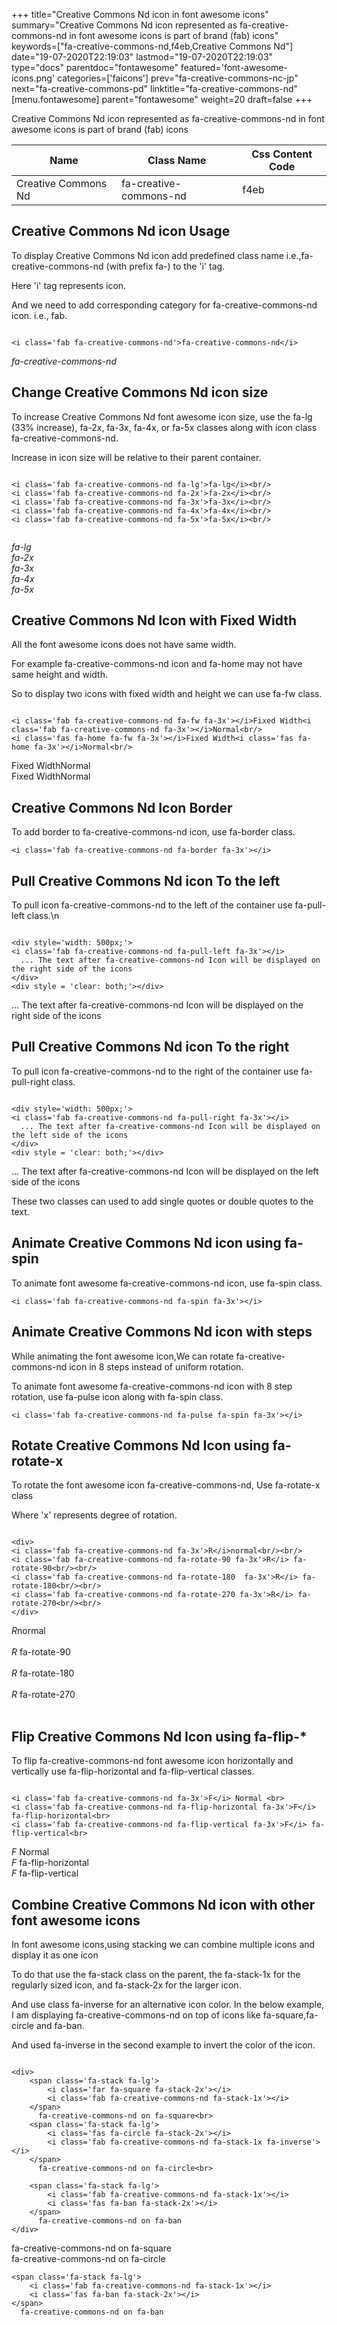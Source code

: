+++
title="Creative Commons Nd icon in font awesome icons"
summary="Creative Commons Nd icon represented as fa-creative-commons-nd in font awesome icons is part of brand (fab) icons"
keywords=["fa-creative-commons-nd,f4eb,Creative Commons Nd"]
date="19-07-2020T22:19:03"
lastmod="19-07-2020T22:19:03"
type="docs"
parentdoc="fontawesome"
featured='font-awesome-icons.png'
categories=['faicons']
prev="fa-creative-commons-nc-jp"
next="fa-creative-commons-pd"
linktitle="fa-creative-commons-nd"
[menu.fontawesome]
parent="fontawesome"
weight=20
draft=false
+++


Creative Commons Nd icon represented as fa-creative-commons-nd in font awesome icons is part of brand (fab) icons

<div class='table-responsive'><table class='table'><thead><tr><th>Name</th><th>Class Name</th><th>Css Content Code</th></tr></thead><tbody><tr><td>Creative Commons Nd</td><td>fa-creative-commons-nd</td><td>f4eb</td></tr></tbody></table></div>



## Creative Commons Nd icon Usage

To display Creative Commons Nd icon add predefined class name i.e.,fa-creative-commons-nd (with prefix fa-) to the 'i' tag.

Here 'i' tag represents icon.

And we need to add corresponding category for fa-creative-commons-nd icon. i.e., fab.


```

<i class='fab fa-creative-commons-nd'>fa-creative-commons-nd</i>
```

<i class='fab fa-creative-commons-nd'>fa-creative-commons-nd</i>




## Change Creative Commons Nd icon size
To increase Creative Commons Nd font awesome icon size, use the fa-lg (33% increase), fa-2x, fa-3x, fa-4x, or fa-5x classes along with icon class fa-creative-commons-nd.

Increase in icon size will be relative to their parent container. 

```

<i class='fab fa-creative-commons-nd fa-lg'>fa-lg</i><br/>
<i class='fab fa-creative-commons-nd fa-2x'>fa-2x</i><br/>
<i class='fab fa-creative-commons-nd fa-3x'>fa-3x</i><br/>
<i class='fab fa-creative-commons-nd fa-4x'>fa-4x</i><br/>
<i class='fab fa-creative-commons-nd fa-5x'>fa-5x</i><br/>
            
```

<i class='fab fa-creative-commons-nd fa-lg'>fa-lg</i><br/>
<i class='fab fa-creative-commons-nd fa-2x'>fa-2x</i><br/>
<i class='fab fa-creative-commons-nd fa-3x'>fa-3x</i><br/>
<i class='fab fa-creative-commons-nd fa-4x'>fa-4x</i><br/>
<i class='fab fa-creative-commons-nd fa-5x'>fa-5x</i><br/>
            



## Creative Commons Nd Icon with Fixed Width 

All the font awesome icons does not have same width.

For example fa-creative-commons-nd icon and fa-home may not have same height and width.

So to display two icons with fixed width and height we can use fa-fw class.


```

<i class='fab fa-creative-commons-nd fa-fw fa-3x'></i>Fixed Width<i class='fab fa-creative-commons-nd fa-3x'></i>Normal<br/>
<i class='fas fa-home fa-fw fa-3x'></i>Fixed Width<i class='fas fa-home fa-3x'></i>Normal<br/>
```

<i class='fab fa-creative-commons-nd fa-fw fa-3x'></i>Fixed Width<i class='fab fa-creative-commons-nd fa-3x'></i>Normal<br/>
<i class='fas fa-home fa-fw fa-3x'></i>Fixed Width<i class='fas fa-home fa-3x'></i>Normal<br/>



## Creative Commons Nd Icon Border 

To add border to fa-creative-commons-nd icon, use fa-border class.


```
<i class='fab fa-creative-commons-nd fa-border fa-3x'></i>

```
<i class='fab fa-creative-commons-nd fa-border fa-3x'></i>





## Pull Creative Commons Nd icon To the left

To pull icon fa-creative-commons-nd to the left of the container use fa-pull-left class.\n

```

<div style='width: 500px;'>
<i class='fab fa-creative-commons-nd fa-pull-left fa-3x'></i>
  ... The text after fa-creative-commons-nd Icon will be displayed on the right side of the icons
</div>
<div style = 'clear: both;'></div>
```

<div style='width: 500px;'>
<i class='fab fa-creative-commons-nd fa-pull-left fa-3x'></i>
  ... The text after fa-creative-commons-nd Icon will be displayed on the right side of the icons
</div>
<div style = 'clear: both;'></div>




## Pull Creative Commons Nd icon To the right
To pull icon fa-creative-commons-nd to the right of the container use fa-pull-right class.

```

<div style='width: 500px;'>
<i class='fab fa-creative-commons-nd fa-pull-right fa-3x'></i>
  ... The text after fa-creative-commons-nd Icon will be displayed on the left side of the icons
</div>
<div style = 'clear: both;'></div>
```

<div style='width: 500px;'>
<i class='fab fa-creative-commons-nd fa-pull-right fa-3x'></i>
  ... The text after fa-creative-commons-nd Icon will be displayed on the left side of the icons
</div>
<div style = 'clear: both;'></div>

These two classes can used to add single quotes or double quotes to the text.


## Animate Creative Commons Nd icon using fa-spin
To animate font awesome fa-creative-commons-nd icon, use fa-spin class.

```
<i class='fab fa-creative-commons-nd fa-spin fa-3x'></i>
```
<i class='fab fa-creative-commons-nd fa-spin fa-3x'></i>




## Animate Creative Commons Nd icon with steps
While animating the font awesome icon,We can rotate fa-creative-commons-nd icon in 8 steps instead of uniform rotation.

To animate font awesome fa-creative-commons-nd icon with 8 step rotation, use fa-pulse icon along with fa-spin class.


```
<i class='fab fa-creative-commons-nd fa-pulse fa-spin fa-3x'></i>

```
<i class='fab fa-creative-commons-nd fa-pulse fa-spin fa-3x'></i>





## Rotate Creative Commons Nd Icon using fa-rotate-x
To rotate the font awesome icon fa-creative-commons-nd, Use fa-rotate-x class

Where 'x' represents degree of rotation.


```

<div>
<i class='fab fa-creative-commons-nd fa-3x'>R</i>normal<br/><br/>
<i class='fab fa-creative-commons-nd fa-rotate-90 fa-3x'>R</i> fa-rotate-90<br/><br/> 
<i class='fab fa-creative-commons-nd fa-rotate-180  fa-3x'>R</i> fa-rotate-180<br/><br/> 
<i class='fab fa-creative-commons-nd fa-rotate-270 fa-3x'>R</i> fa-rotate-270<br/><br/>
</div>
```

<div>
<i class='fab fa-creative-commons-nd fa-3x'>R</i>normal<br/><br/>
<i class='fab fa-creative-commons-nd fa-rotate-90 fa-3x'>R</i> fa-rotate-90<br/><br/> 
<i class='fab fa-creative-commons-nd fa-rotate-180  fa-3x'>R</i> fa-rotate-180<br/><br/> 
<i class='fab fa-creative-commons-nd fa-rotate-270 fa-3x'>R</i> fa-rotate-270<br/><br/>
</div>




## Flip Creative Commons Nd Icon using fa-flip-*
To flip fa-creative-commons-nd font awesome icon horizontally and vertically use fa-flip-horizontal and fa-flip-vertical classes. 

```

<i class='fab fa-creative-commons-nd fa-3x'>F</i> Normal <br>
<i class='fab fa-creative-commons-nd fa-flip-horizontal fa-3x'>F</i> fa-flip-horizontal<br>
<i class='fab fa-creative-commons-nd fa-flip-vertical fa-3x'>F</i> fa-flip-vertical<br>
```

<i class='fab fa-creative-commons-nd fa-3x'>F</i> Normal <br>
<i class='fab fa-creative-commons-nd fa-flip-horizontal fa-3x'>F</i> fa-flip-horizontal<br>
<i class='fab fa-creative-commons-nd fa-flip-vertical fa-3x'>F</i> fa-flip-vertical<br>




## Combine Creative Commons Nd icon with other font awesome icons
In font awesome icons,using stacking we can combine multiple icons and display it as one icon 

To do that use the fa-stack class on the parent, the fa-stack-1x for the regularly sized icon, and fa-stack-2x for the larger icon.

And use class fa-inverse for an alternative icon color. 
In the below example, I am displaying fa-creative-commons-nd on top of icons like fa-square,fa-circle and fa-ban.

And used fa-inverse in the second example to invert the color of the icon.

```

<div>
    <span class='fa-stack fa-lg'>
        <i class='far fa-square fa-stack-2x'></i>
        <i class='fab fa-creative-commons-nd fa-stack-1x'></i>
    </span>
      fa-creative-commons-nd on fa-square<br>
    <span class='fa-stack fa-lg'>
        <i class='fas fa-circle fa-stack-2x'></i>
        <i class='fab fa-creative-commons-nd fa-stack-1x fa-inverse'></i>
    </span>
      fa-creative-commons-nd on fa-circle<br>

    <span class='fa-stack fa-lg'>
        <i class='fab fa-creative-commons-nd fa-stack-1x'></i>
        <i class='fas fa-ban fa-stack-2x'></i>
    </span>
      fa-creative-commons-nd on fa-ban
</div>
```

<div>
    <span class='fa-stack fa-lg'>
        <i class='far fa-square fa-stack-2x'></i>
        <i class='fab fa-creative-commons-nd fa-stack-1x'></i>
    </span>
      fa-creative-commons-nd on fa-square<br>
    <span class='fa-stack fa-lg'>
        <i class='fas fa-circle fa-stack-2x'></i>
        <i class='fab fa-creative-commons-nd fa-stack-1x fa-inverse'></i>
    </span>
      fa-creative-commons-nd on fa-circle<br>

    <span class='fa-stack fa-lg'>
        <i class='fab fa-creative-commons-nd fa-stack-1x'></i>
        <i class='fas fa-ban fa-stack-2x'></i>
    </span>
      fa-creative-commons-nd on fa-ban
</div>






